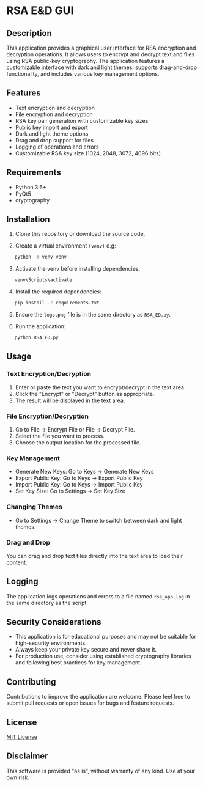 # RSA E&D GUI

## Description

This application provides a graphical user interface for RSA encryption and decryption operations. It allows users to encrypt and decrypt text and files using RSA public-key cryptography. The application features a customizable interface with dark and light themes, supports drag-and-drop functionality, and includes various key management options.

## Features

- Text encryption and decryption
- File encryption and decryption
- RSA key pair generation with customizable key sizes
- Public key import and export
- Dark and light theme options
- Drag and drop support for files
- Logging of operations and errors
- Customizable RSA key size (1024, 2048, 3072, 4096 bits)

## Requirements

- Python 3.6+
- PyQt5
- cryptography

## Installation

1. Clone this repository or download the source code.

2. Create a virtual environment `(venv)` e.g:

```bash
   python -m venv venv
```

3. Activate the venv before installing dependencies:

```bash
   venv\Scripts\activate 
```

4. Install the required dependencies:

```bash
   pip install -r requirements.txt
```

5. Ensure the `logo.png` file is in the same directory as `RSA_ED.py`.

6. Run the application:

```bash
   python RSA_ED.py
```

## Usage

### Text Encryption/Decryption

1. Enter or paste the text you want to encrypt/decrypt in the text area.
2. Click the "Encrypt" or "Decrypt" button as appropriate.
3. The result will be displayed in the text area.

### File Encryption/Decryption

1. Go to File -> Encrypt File or File -> Decrypt File.
2. Select the file you want to process.
3. Choose the output location for the processed file.

### Key Management

- Generate New Keys: Go to Keys -> Generate New Keys
- Export Public Key: Go to Keys -> Export Public Key
- Import Public Key: Go to Keys -> Import Public Key
- Set Key Size: Go to Settings -> Set Key Size

### Changing Themes

- Go to Settings -> Change Theme to switch between dark and light themes.

### Drag and Drop

You can drag and drop text files directly into the text area to load their content.

## Logging

The application logs operations and errors to a file named `rsa_app.log` in the same directory as the script.

## Security Considerations

- This application is for educational purposes and may not be suitable for high-security environments.
- Always keep your private key secure and never share it.
- For production use, consider using established cryptography libraries and following best practices for key management.

## Contributing

Contributions to improve the application are welcome. Please feel free to submit pull requests or open issues for bugs and feature requests.

## License

[MIT License](https://opensource.org/licenses/MIT)

## Disclaimer

This software is provided "as is", without warranty of any kind. Use at your own risk.